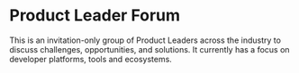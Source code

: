 # Product Leader Forum

This is an invitation-only group of Product Leaders across the industry to discuss challenges, opportunities, and solutions. It currently has a focus on developer platforms, tools and ecosystems.

